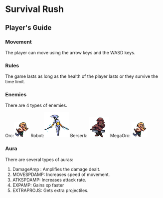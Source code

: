 # Survival Rush

## Player's Guide 

### Movement
The player can move using the arrow keys and the WASD keys. 

### Rules
The game lasts as long as the health of the player lasts or they survive the time limit. 

### Enemies
There are 4 types of enemies. 

Orc:![alt text](ObjectImgs/Enemies/orc1.png) 
Robot:![alt text](ObjectImgs/Enemies/robot1.png)
Berserk: ![alt text](ObjectImgs/Enemies/berserk1.png) 
MegaOrc: ![alt text](ObjectImgs/Enemies/orc1.png)

### Aura

There are several types of auras:

1. DamageAmp : Amplifies the damage dealt.
2. MOVESPDAMP: Increases speed of movement.
3. ATKSPDAMP: Increases attack rate.
4. EXPAMP: Gains xp faster
5. EXTRAPROJS: Gets extra projectiles.